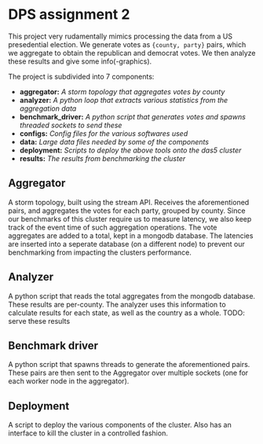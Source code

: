 # DPS assignment 2

This project very rudamentally mimics processing the data from a US presedential election.
We generate votes as ```{county, party}``` pairs, which we aggregate to obtain the republican and 
democrat votes. We then analyze these results and give some info(-graphics).

The project is subdivided into 7 components:

- **aggregator:** *A storm topology that aggregates votes by county* 
- **analyzer:** *A python loop that extracts various statistics from the aggregation data*
- **benchmark_driver:** *A python script that generates votes and spawns threaded sockets to send these*
- **configs:** *Config files for the various softwares used*
- **data:** *Large data files needed by some of the components*
- **deployment:** *Scripts to deploy the above tools onto the das5 cluster*
- **results:** *The results from benchmarking the cluster*

## Aggregator
A storm topology, built using the stream API. Receives the aforementioned pairs, and 
aggregates the votes for each party, grouped by county. Since our benchmarks of this 
cluster require us to measure latency, we also keep track of the event time 
of such aggregation operations. The vote aggregates are added to a total, kept in a 
mongodb database. The latencies are inserted into a seperate database (on a different node) 
to prevent our benchmarking from impacting the clusters performance.

## Analyzer
A python script that reads the total aggregates from the mongodb database. These results
are per-county. The analyzer uses this information to calculate results for each state, as 
well as the country as a whole. TODO: serve these results

## Benchmark driver
A python script that spawns threads to generate the aforementioned pairs. These pairs are then
sent to the Aggregator over multiple sockets (one for each worker node in the aggregator).

## Deployment
A script to deploy the various components of the cluster. Also has an interface to kill the
cluster in a controlled fashion.
